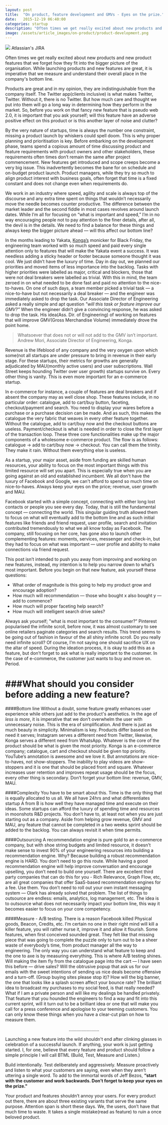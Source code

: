 ```yaml
---
layout: post
title:  "On product, feature development and GMVs - Eyes on the prize."
date:   2015-12-19 06:40:00
categories: startup
description: "Often times we get really excited about new products and new product features that we forget how the fit into the bigger picture of the organisation. While launching products and new features are great, it is imperative that we measure and understand their overall place in the company's bottom line."
image: /assets/article_images/on-product/product-development.png
---
```


<img src="{{ site.url }}/assets/article_images/on-product/jira.png"/>
<span class="text-muted">Atlassian's JIRA</span>

Often times we get really excited about new products and new product features that we forget how they fit into the bigger picture of the organisation. While launching products and new features are great, it is imperative that we measure and understand their overall place in the company's bottom line.

Products are great and in my opinion, they are indistinguishable from the company itself. The Twitter app(clients inclusive) is what makes Twitter, Twitter. Without it, there is no Twitter. But how much care and thought we put into them will go a long way in determining how they perform in the market. So, before you work on that fancy new feature that is pseudo web 2.0, it is important that you ask yourself; will this feature have an adverse positive effect on this product or is this another layer of noise and clutter?

By the very nature of startups, time is always the number one constraint, missing a product launch by whiskers could spell doom. This is why proper planning and prioritisation is key. Before embarking on the development phase, teams spend a copious amount of time discussing product and feature requirements with product owners and other stakeholders, these requirements often times don’t remain the same after project commencement. New features get introduced and scope creeps become a very big issue. This inadvertently becomes the bane for on schedule and on-budget product launch. Product managers, while they try so much to align product interest with business goals, often forget that time is a fixed constant and does not change even when requirements do.

We work in an industry where speed, agility and scale is always top of the discourse and any extra time spent on things that wouldn’t necessarily move the needle becomes counter productive. The difference between the market leader and the second fiddle in most cases revolves around launch dates. While I’m all for focusing on “what is important and speed,” I’m in no way encouraging people not to pay attention to the finer details, after all, the devil is in the details. We need to find a balance for these things and always keep the bigger picture ahead &mdash; will this affect our bottom line?

In the months leading to Yakata, [Konga’s](http://www.konga.com) monicker for Black Friday, the engineering team worked with so much speed and paid every single attention only to features that will make the Yakata event a success. It was needless adding a sticky header or footer because someone thought it was cool. We just didn’t have the luxury of time. Day in day out, we planned our priorities and moved items of less importance into the backlog. Tasks with higher priorities were labelled as major, critical and blockers, those that were not deal breakers were labelled as trivial. With this in mind, the team zeroed in on what needed to be done fast and paid no attention to the nice-to-haves. On one of such days, a team member picked a trivial task &mdash; a nice-to-have but not necessarily a deal breaker &mdash; and the engineer was immediately asked to drop the task. Our Associate Director of Engineering asked a really simple and apt question <em>"will this task or feature improve our GMV?"</em> When the engineer didn’t give a convincing response, he was asked to drop the task. His idea(Ass. Dir. of Engineering) of working on features that will improve GMV(Gross Merchandise Volume) immediately drove the point home.


> Whatsoever that does not or will not add to the GMV isn’t important.
> Andrew Mori, Associate Director of Engineering, Konga.

Revenue is the lifeblood of any company and the very oxygen upon which some(not all startups are under pressure to bring in revenue in their early stage. For these startups, their metrics for growths are generally adjudicated by MAU(monthly active users) and user subscriptions. Wall Street keeps hounding Twitter over user growth) startups survive on. Every other thing is vanity. This is even more important for an e-commerce startup.

In e-commerce for instance, a couple of features are deal breakers and if absent the company may as well close shop. These features include, in no particular order: catalogue, add to cart/buy button, faceting, checkout/payment and search. You need to display your wares before a purchase or a purchase decision can be made. And as such, this makes the catalogue the very fabric that weaves in every other feature together. Without the catalogue, add to cart/buy now and the checkout buttons are useless. Payment/checkout is what is needed in order to close the first layer of the transaction loop. These three core functionalities make up the major components of a wholesome e-commerce product. The flow is as follows: catalogue -> add to cart/buy now -> checkout. You can call them the trinity. They make it rain. Without them everything else is useless.

As a startup, your major asset, aside from funding are skilled human resources, your ability to focus on the most important things with this limited resource will set you apart. This is especially true when you are going against an old and established incumbent. We all don't have the luxury of Facebook and Google, we can't afford to spend so much time on nice-to-haves. Always keep your eyes on the price; revenue, user growth and MAU.

Facebook started with a simple concept, connecting with either long lost contacts or people you see every day. Today, that is still the fundamental concept &mdash; connecting the world. This singular guiding truth allowed them to focus on what will eventually add to the bottom line and as such initial features like friends and friend request, user profile, search and invitation contributed tremendously to what we all know today as Facebook. The company, still focusing on her core, has gone also to launch other complementing features: moments, services, messenger and check-in, but they had to focus on what was important &mdash; user profile and ability to make connections via friend request.

This post isn’t intended to push you away from improving and working on new features, instead, my intention is to help you narrow down to what’s most important. Before you begin on that new feature, ask yourself these questions:

- What order of magnitude is this going to help my product grow and encourage adoption?
- How much will recommendation &mdash; those who bought x also bought y &mdash; add to commence?
- How much will proper faceting help search?
- How much will intelligent search drive sales?

Always ask yourself; "what is most important to the consumer?” Pinterest popularised the infinite scroll, before now, it was almost customary to see online retailers paginate categories and search results. This trend seems to be going out of fashion in favour of the all shiny infinite scroll. Do you really need infinite scroll? Of course, I’m not saying one should sacrifice UX on the altar of speed. During the ideation process, it is okay to add this as a feature, but don’t forget to ask what is really important to the customer. In the case of e-commerce, the customer just wants to buy and move on. Period.

###What should you consider before adding a new feature?
===


####Bottom line
Without a doubt, some feature greatly enhances user experience while others just add to the product's aesthetics. In the age of <em>less is more</em>, it is imperative that we don’t overwhelm the user with unnecessary noise. This is the era of simplification. And there is just as much beauty in simplicity. Minimalism is key. Products differ based on the need it serves; Instagram serves a different need from Twitter, likewise, Konga serves a different need from WhatsApp. Whatever is the core of the product should be what is given the most priority. Konga is an e-commerce company; catalogue, cart and checkout should be given top priority. YouTube’s annotation is awesome and we love it. But annotations are nice-to-haves, not show-stoppers. The inability to play videos are show-stoppers and it is one that should be placed front and square. Whatever increases user retention and improves repeat usage should be the focus, every other thing is secondary. Don’t forget your bottom line: revenue, GMV, MAU.

####Complexity
You have to be smart about this. Time is the only thing that is equally allocated to us all. We all have 24hrs and what differentiates startup A from B is how well they have managed time and execute on their ideas. Some startups can afford the luxury of spending time and resources in moonshots R&D projects. You don’t have to, at least not when you are just starting out as a company. Aside from helping grow revenue, GMV and MAU, any feature that cannot be completed in a two weeks sprint should be added to the backlog. You can always revisit it when time permits.

####Outsourcing
A recommendation engine is pure gold to an e-commerce company, but with shoe string budgets and limited resource, it doesn't make sense to invest 90% of your engineering resources into building a recommendation engine. Why? Because building a robust recommendation engine is HARD. You don’t need to go this route. While having a good recommendation engine will help improve conversation and encourage upselling, you don’t need to build one yourself.  There are excellent third party companies that can do this for you - Rich Relevance, Graph Flow, etc, are all great companies that offer SaaS-based recommendation engines for a fee. Use them. You don’t need to roll out your own instant messaging system &mdash; Olark has already solved that problem. The list of things to outsource are endless: emails, analytics, log management, etc. The idea is to outsource what does not necessarily impact your bottom line, this way it becomes easier to focus on your core competency.

####Measure - A/B testing.
There is a reason Facebook killed Physical goods, Beacon, Credits, etc. I’m certain no one in their right mind will kill a killer feature, you will rather nurse it, improve it and allow it flourish. Some features, when first conceived sounded great. They felt like that missing piece that was going to complete the puzzle only to turn out to be a sheer waste of everybody’s time, from product manager all the way to engineering. The only way you can understand what feature to keep and the one to axe is by measuring everything. This is where A/B testing shines. Will making the item fly from the catalogue page into the cart &mdash; I have seen this before &mdash; drive sales? Will the obtrusive popup that ask us for our emails with the sweet intentions of sending us nice deals become offensive and a turn-off. (Group buying sites please stop it)? How will the big banner, the one that looks like a splash screen affect your bounce rate? The brilliant idea to broadcast my purchases to my social feed, is that really needed? What if I am a private person and will like my dealings be handled privately. That feature that you hounded the engineers to find a way and fit into this current sprint, will it turn out to be a brilliant idea or one that will make you call for a press conference and apologise to your teeming customers. You can only know these things when you have a clear-cut plan on how to measure them.

<center>........................</center>

Launching a new feature into the wild shouldn't end after clinking glasses in celebration of a successful launch. If anything, your work is just getting started. I, for one, believe that every feature and product should follow a simple principle I will call BTML (Build, Test, Measure and Listen.)

Build intentionally. Test deliberately and aggressively. Measure proactively and listen to what your customers are saying, even when they aren’t uttering a single word. To add to the immortal words of Jeff Bezos, <strong>“start with the customer and work backwards. Don’t forget to keep your eyes on the prize."</strong>

Your product and features shouldn’t annoy your users. For every product out there, there are about three existing variants that serve the same purpose. Attention span is short these days. We, the users, don’t have that much time to waste. It takes a single mistake(read as feature) to ruin a once beloved product.